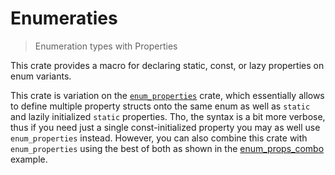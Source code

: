 Enumeraties
===========

> Enumeration types with Properties

This crate provides a macro for declaring static, const, or lazy properties on enum variants.

This crate is variation on the [`enum_properties`](https://github.com/cofinite/enum_properties) crate, which essentially allows to define multiple property structs onto the same enum as well as `static` and lazily initialized `static` properties. Tho, the syntax is a bit more verbose, thus if you need just a single const-initialized property you may as well use `enum_properties` instead. However, you can also combine this crate with `enum_properties` using the best of both as shown in the [enum_props_combo](examples/enum_props_combo.rs) example.
